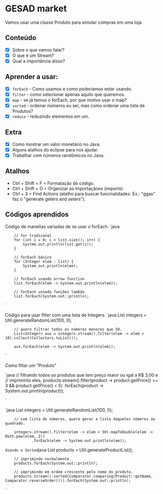 # GESAD market

Vamos usar uma classe Produto para simular compras em uma loja.

## Conteúdo 

- [x] Sobre o que vamos falar?
- [x] O que é um Stream?
- [x] Qual a importância disso?

## Aprender a usar: 

- [x] `forEach` - Como usamos e como poderiamos estar usando.
- [x] `filter` - como selecionar apenas aquilo que queremos.
- [x] `map` - se já temos o forEach, por que motivo usar o map?
- [x] `sorted` - ordenar números eu sei, mas como ordenar uma lista de Produtos?
- [x] `reduce` - reduzindo elementos em um.

## Extra

- [x] Como mostrar um valor monetário no Java.
- [x] Alguns atalhos do eclipse para nos ajudar.
- [x] Trabalhar com números randômicos no Java.

## Atalhos

* Ctrl + Shift + F = Formatação do código.
* Ctrl + Shift + O = Organizar as importaçãoes (imports).
* Ctrl + 3 = Find Actions (atalho para buscar funcinalidades. Ex.: "ggas" faz o "generate geters and seters").

## Códigos aprendidos

Código de maneitas variadas de se usar o forEach.
`java

		// for tradiconal
		for (int i = 0; i < list.size(); i++) {
			System.out.println(list.get(i));
		}
		
		// forEach básico
		for (Integer elem : list) {
			System.out.println(elem);
		}
		
		// forEach usando arrow function
		list.forEach(elem -> System.out.println(elem));
		
		// forEach usnado funções lambda
		list.forEach(System.out::println);

`

Código para usar filter com uma lista de Integers.
`java
		List<Integer> integers = Util.generateRandomList(100, 0);

		// quero filtrar todos os números menores que 50.
		List<Integer> aux = integers.stream().filter(elem -> elem < 10).collect(Collectors.toList());

		aux.forEach(elem -> System.out.println(elem));
`

Como filtar um "Produto"

`java
		// filtrando todos so produtos que tem preço maior ou igal a R$ 3,00 e
		// impriminto eles.
		products.stream().filter(product -> product.getPrice() >= 3 && product.getPrice() < 5)
				.forEach(product -> System.out.println(product));

`

`java
		List<Integer> integers = Util.generateRandomList(100, 0);

		// com lista de números, quero gerar a lista daqueles números ao quadrado.

		integers.stream().filter(elem -> elem < 50).mapToDouble(elem -> Math.pow(elem, 2))
				.forEach(elem -> System.out.println(elem));

`
Usando o Sorted
`java
		List<Product> products = Util.generateProductList();
		
		// imprimindo normalmente.
		products.forEach(System.out::println);
		
		// imprimindo em ordem crescente pelo nome do produto.
		products.stream().sorted(Comparator.comparing(Product::getName, Comparator.reverseOrder())).forEach(System.out::println);
`

